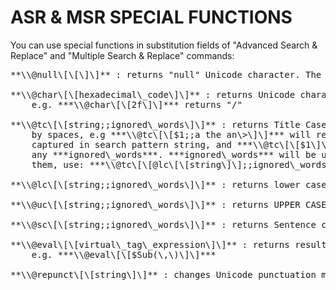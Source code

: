 # ASR & MSR SPECIAL FUNCTIONS

You can use special functions in substitution fields of "Advanced Search \& Replace" and "Multiple Search \& Replace" commands:

<pre>
**\\@null\[\[\]\]** : returns "null" Unicode character. The same as ***\\@char\[\[0\]\]***

**\\@char\[\[hexadecimal\_code\]\]** : returns Unicode character with given ***hexadecimal\_code***, 
    e.g. ***\\@char\[\[2f\]\]*** returns "/"

**\\@tc\[\[string;;ignored\_words\]\]** : returns Title Cased string except for ***ignored\_words*** separated 
    by spaces, e.g ***\\@tc\[\[$1;;a the an\>\]\]*** will return title cased (except for words "a", "the", "an") first 
    captured in search pattern string, and ***\\@tc\[\[$1\]\]*** will return title cased string, not using 
    any ***ignored\_words***. ***ignored\_words*** will be unchanged, *not become lowercase*\! To lowercase 
    them, use: ***\\@tc\[\[@lc\[\[string\]\];;ignored\_words\]\]***. The first and the last words will be title cased always

**\\@lc\[\[string;;ignored\_words\]\]** : returns lower cased string except for ***ignored\_words***

**\\@uc\[\[string;;ignored\_words\]\]** : returns UPPER CASED string except for ***ignored\_words***

**\\@sc\[\[string;;ignored\_words\]\]** : returns Sentence cased string except for ***ignored\_words***

**\\@eval\[\[virtual\_tag\_expression\]\]** : returns result of calculation of ***virtual\_tag\_expression***, 
    e.g. ***\\@eval\[\[$Sub(\<Play Count\>,\<Skip Count\>)\]\]***

**\\@repunct\[\[string\]\]** : changes Unicode punctuation marks to ASCII analogs, e.g. « to \<\<
</pre>